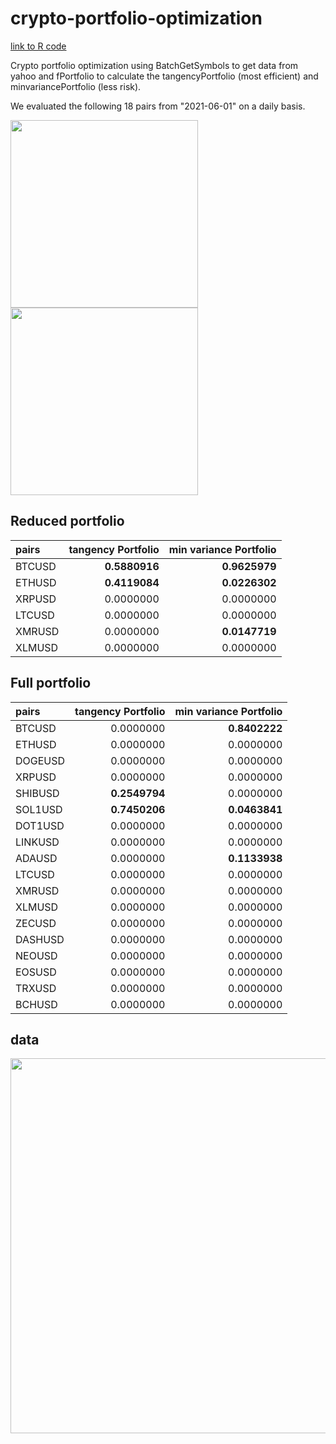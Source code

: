 # crypto-portfolio-optimization

[link to R code](https://github.com/costargc/crypto-portfolio-optimization/blob/main/PortfolioOptimization.ipynb)

Crypto portfolio optimization using BatchGetSymbols to get data from yahoo and fPortfolio to calculate the tangencyPortfolio (most efficient) and minvariancePortfolio (less risk).

We evaluated the following 18 pairs from "2021-06-01" on a daily basis.
<div>
<img src="https://user-images.githubusercontent.com/25669140/143492408-f3fc0386-1ae2-40ee-ad45-af5b2bde4c52.png" width="300" />
<img src="https://user-images.githubusercontent.com/25669140/143491591-32bb2508-cc0c-4289-8ab7-4ba47509ab25.png" width="300" />
</div>

## Reduced portfolio

|pairs   |tangency Portfolio|min variance Portfolio|
|:------|---------:|---------:|
|BTCUSD | **0.5880916**| **0.9625979**|
|ETHUSD | **0.4119084**| **0.0226302**|
|XRPUSD | 0.0000000| 0.0000000|
|LTCUSD | 0.0000000| 0.0000000|
|XMRUSD | 0.0000000| **0.0147719**|
|XLMUSD | 0.0000000| 0.0000000|

## Full portfolio

|pairs   |tangency Portfolio|min variance Portfolio|
|:-------|---------:|---------:|
|BTCUSD  | 0.0000000| **0.8402222**|
|ETHUSD  | 0.0000000| 0.0000000|
|DOGEUSD | 0.0000000| 0.0000000|
|XRPUSD  | 0.0000000| 0.0000000|
|SHIBUSD | **0.2549794**| 0.0000000|
|SOL1USD | **0.7450206**| **0.0463841**|
|DOT1USD | 0.0000000| 0.0000000|
|LINKUSD | 0.0000000| 0.0000000|
|ADAUSD  | 0.0000000| **0.1133938**|
|LTCUSD  | 0.0000000| 0.0000000|
|XMRUSD  | 0.0000000| 0.0000000|
|XLMUSD  | 0.0000000| 0.0000000|
|ZECUSD  | 0.0000000| 0.0000000|
|DASHUSD | 0.0000000| 0.0000000|
|NEOUSD  | 0.0000000| 0.0000000|
|EOSUSD  | 0.0000000| 0.0000000|
|TRXUSD  | 0.0000000| 0.0000000|
|BCHUSD  | 0.0000000| 0.0000000|

## data
<img src="https://user-images.githubusercontent.com/25669140/143491603-18b378d7-6df4-4c50-9d57-abbd72d17dea.png" width="600" />
